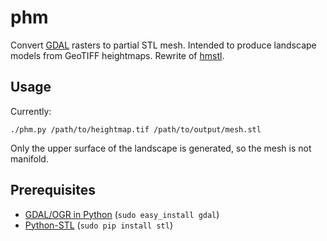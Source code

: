 # phm

Convert [GDAL](http://www.gdal.org/) rasters to partial STL mesh. Intended to produce landscape models from GeoTIFF heightmaps. Rewrite of [hmstl](https://github.com/anoved/hmstl).

## Usage

Currently:

`./phm.py /path/to/heightmap.tif /path/to/output/mesh.stl`

Only the upper surface of the landscape is generated, so the mesh is not manifold.


## Prerequisites

- [GDAL/OGR in Python](http://trac.osgeo.org/gdal/wiki/GdalOgrInPython) (`sudo easy_install gdal`)
- [Python-STL](https://github.com/apparentlymart/python-stl) (`sudo pip install stl`)


